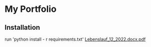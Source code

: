 # My Portfolio
## Installation
run 'python install - r requirements.txt'
[Lebenslauf_12_2022.docx.pdf](https://github.com/Maigoscode/mai-python-projects/files/10179447/Lebenslauf_12_2022.docx.pdf)
